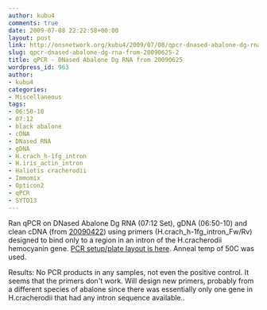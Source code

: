 ```yaml
---
author: kubu4
comments: true
date: 2009-07-08 22:22:58+00:00
layout: post
link: http://onsnetwork.org/kubu4/2009/07/08/qpcr-dnased-abalone-dg-rna-from-20090625-2/
slug: qpcr-dnased-abalone-dg-rna-from-20090625-2
title: qPCR - DNased Abalone Dg RNA from 20090625
wordpress_id: 963
author:
- kubu4
categories:
- Miscellaneous
tags:
- 06:50-10
- 07:12
- black abalone
- cDNA
- DNased RNA
- gDNA
- H.crach_h-1fg_intron
- H.iris_actin_intron
- Haliotis cracherodii
- Immomix
- Opticon2
- qPCR
- SYTO13
---
```


Ran qPCR on DNased Abalone Dg RNA (07:12 Set), gDNA (06:50-10) and clean cDNA (from [20090422](/Sam%27s+Working+Notebook+Jan-May+2009#sjw20090422)) using primers (H.crach_h-1fg_intron_Fw/Rv) designed to bind only to a region in an intron of the H.cracherodii hemocyanin gene. [PCR setup/plate layout is here](http://eagle.fish.washington.edu/Arabidopsis/Notebook%20Workup%20Files/20090708-01.jpg). Anneal temp of 50C was used.

Results: No PCR products in any samples, not even the positive control. It seems that the primers don't work. Will design new primers, probably from a different species of abalone since there was essentially only one gene in H.cracherodii that had any intron sequence available..
